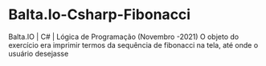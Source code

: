 # Balta.Io-Csharp-Fibonacci
Balta.IO | C# | Lógica de Programação (Novembro -2021)
O objeto do exercício era imprimir termos da sequência de fibonacci na tela, até onde o usuário desejasse
